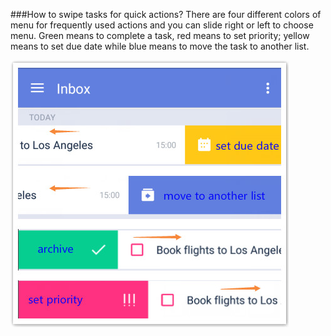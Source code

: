 ###How to swipe tasks for quick actions?
There are four different colors of menu for frequently used actions and you can slide right or left to choose menu. Green means to complete a task, red means to set priority; yellow means to set due date while blue means to move the task to another list.

![](swipefour.jpg)
